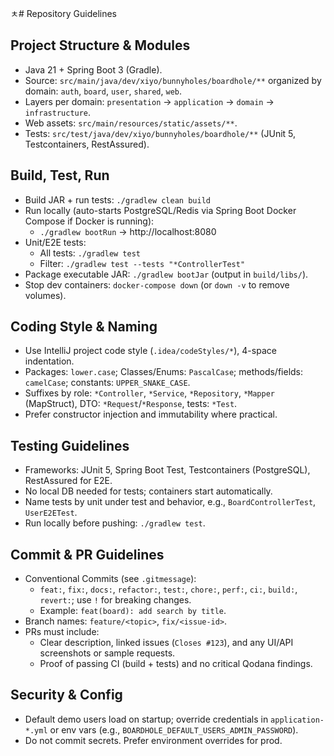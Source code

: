 ㅊ# Repository Guidelines

## Project Structure & Modules

- Java 21 + Spring Boot 3 (Gradle).
- Source: `src/main/java/dev/xiyo/bunnyholes/boardhole/**` organized by domain: `auth`, `board`, `user`, `shared`, `web`.
- Layers per domain: `presentation` → `application` → `domain` → `infrastructure`.
- Web assets: `src/main/resources/static/assets/**`.
- Tests: `src/test/java/dev/xiyo/bunnyholes/boardhole/**` (JUnit 5, Testcontainers, RestAssured).

## Build, Test, Run

- Build JAR + run tests: `./gradlew clean build`
- Run locally (auto-starts PostgreSQL/Redis via Spring Boot Docker Compose if Docker is running):
    - `./gradlew bootRun` → http://localhost:8080
- Unit/E2E tests:
    - All tests: `./gradlew test`
    - Filter: `./gradlew test --tests "*ControllerTest"`
- Package executable JAR: `./gradlew bootJar` (output in `build/libs/`).
- Stop dev containers: `docker-compose down` (or `down -v` to remove volumes).

## Coding Style & Naming

- Use IntelliJ project code style (`.idea/codeStyles/*`), 4-space indentation.
- Packages: `lower.case`; Classes/Enums: `PascalCase`; methods/fields: `camelCase`; constants: `UPPER_SNAKE_CASE`.
- Suffixes by role: `*Controller`, `*Service`, `*Repository`, `*Mapper` (MapStruct), DTO: `*Request`/`*Response`, tests:
  `*Test`.
- Prefer constructor injection and immutability where practical.

## Testing Guidelines

- Frameworks: JUnit 5, Spring Boot Test, Testcontainers (PostgreSQL), RestAssured for E2E.
- No local DB needed for tests; containers start automatically.
- Name tests by unit under test and behavior, e.g., `BoardControllerTest`, `UserE2ETest`.
- Run locally before pushing: `./gradlew test`.

## Commit & PR Guidelines

- Conventional Commits (see `.gitmessage`):
    - `feat:`, `fix:`, `docs:`, `refactor:`, `test:`, `chore:`, `perf:`, `ci:`, `build:`, `revert:`; use `!` for
      breaking changes.
    - Example: `feat(board): add search by title`.
- Branch names: `feature/<topic>`, `fix/<issue-id>`.
- PRs must include:
    - Clear description, linked issues (`Closes #123`), and any UI/API screenshots or sample requests.
    - Proof of passing CI (build + tests) and no critical Qodana findings.

## Security & Config

- Default demo users load on startup; override credentials in `application-*.yml` or env vars (e.g.,
  `BOARDHOLE_DEFAULT_USERS_ADMIN_PASSWORD`).
- Do not commit secrets. Prefer environment overrides for prod.

